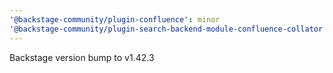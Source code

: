 ```yaml
---
'@backstage-community/plugin-confluence': minor
'@backstage-community/plugin-search-backend-module-confluence-collator': minor
---
```


Backstage version bump to v1.42.3
